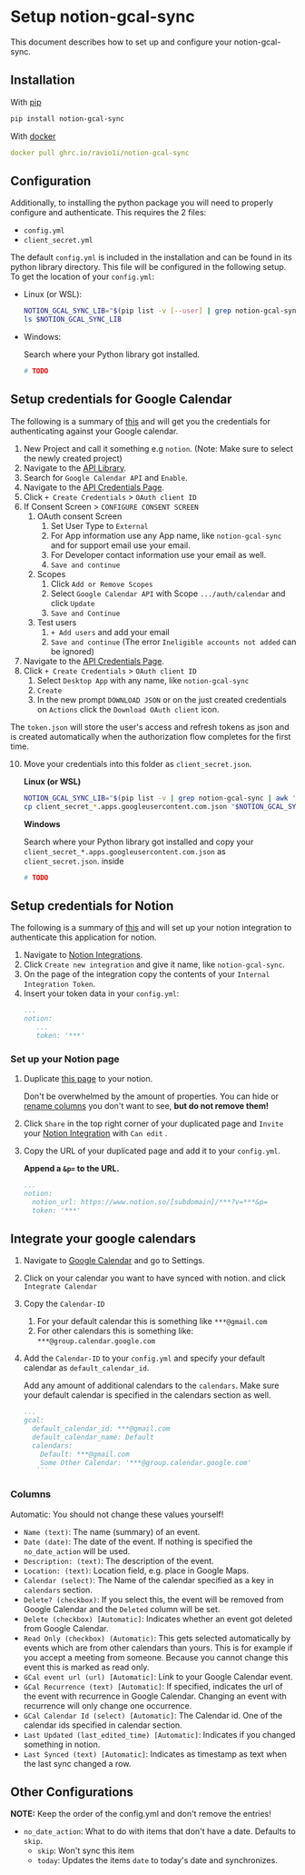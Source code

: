 # Setup notion-gcal-sync

This document describes how to set up and configure your notion-gcal-sync.

## Installation

With [pip](https://pypi.org/project/notion-gcal-sync/)

```bash
pip install notion-gcal-sync
```

With [docker](https://github.com/Ravio1i/notion-gcal-sync/pkgs/container/notion-gcal-sync)

```yaml
docker pull ghrc.io/ravio1i/notion-gcal-sync
```

## Configuration

Additionally, to installing the python package you will need to properly configure and authenticate. This requires the 2 files:

* `config.yml`
* `client_secret.yml`

The default `config.yml` is included in the installation and can be found in its python library directory. This file will be
configured in the following setup. To get the location of your `config.yml`:

* Linux (or WSL):
    ```bash
    NOTION_GCAL_SYNC_LIB="$(pip list -v [--user] | grep notion-gcal-sync | awk '{print $3}')/notion_gcal_sync"
    ls $NOTION_GCAL_SYNC_LIB
    ```

* Windows:

  Search where your Python library got installed.
    ```powershell
    # TODO
    ```

## Setup credentials for Google Calendar

The following is a summary of [this](https://developers.google.com/workspace/guides/create-credentials) and will get you the
credentials for authenticating against your Google calendar.

1. New Project and call it something e.g `notion`. (Note: Make sure to select the newly created project)
2. Navigate to the [API Library](https://console.cloud.google.com/apis/).
3. Search for `Google Calendar API` and `Enable`.
4. Navigate to the [API Credentials Page](https://console.cloud.google.com/apis/credentials).
5. Click `+ Create Credentials` > `OAuth client ID`
6. If Consent Screen > `CONFIGURE CONSENT SCREEN`
    1. OAuth consent Screen
        1. Set User Type to `External`
        2. For App information use any App name, like `notion-gcal-sync` and for support email use your email.
        3. For Developer contact information use your email as well.
        4. `Save and continue`
    2. Scopes
        1. Click `Add or Remove Scopes`
        2. Select `Google Calendar API` with Scope `.../auth/calendar` and click `Update`
        3. `Save and Continue`
    3. Test users
        1. `+ Add users` and add your email
        2. `Save and continue` (The error `Ineligible accounts not added` can be ignored)
7. Navigate to the [API Credentials Page](https://console.cloud.google.com/apis/credentials).
8. Click `+ Create Credentials` > `OAuth client ID`
    1. Select `Desktop App` with any name, like `notion-gcal-sync`
    2. `Create`
    3. In the new prompt `DOWNLOAD JSON` or on the just created credentials on `Actions` click the `Download OAuth client`
       icon.

The `token.json` will store the user's access and refresh tokens as json and is created automatically when the authorization
flow completes for the first time.

10. Move your credentials into this folder as `client_secret.json`.

    **Linux (or WSL)**
    ```bash
    NOTION_GCAL_SYNC_LIB="$(pip list -v | grep notion-gcal-sync | awk '{print $3}')/notion_gcal_sync"
    cp client_secret_*.apps.googleusercontent.com.json "$NOTION_GCAL_SYNC_LIB/client_secret.json"
    ```

    **Windows**

    Search where your Python library got installed and copy your `client_secret_*.apps.googleusercontent.com.json`
    as `client_secret.json`. inside
    ```powershell
    # TODO
    ```

## Setup credentials for Notion

The following is a summary of [this](https://developers.notion.com/docs/authorization) and will set up your notion integration
to authenticate this application for notion.

1. Navigate to [Notion Integrations](https://www.notion.so/my-integrations).
2. Click `Create new integration` and give it name, like `notion-gcal-sync`.
3. On the page of the integration copy the contents of your `Internal Integration Token`.
4. Insert your token data in your `config.yml`:
   ```yaml
   ...
   notion:
      ...
      token: '***'
   ```

### Set up your Notion page

1. Duplicate [this page](https://virtuose.notion.site/130c26a74ca44da585506be9e8af678d?v=f76cc35334204f5abf0cd749134dc047) to
   your notion.

   Don't be overwhelmed by the amount of properties. You can hide or [rename columns](#Columns) you don't want to see, **but do
   not remove them!**

2. Click `Share` in the top right corner of your duplicated page and `Invite`
   your [Notion Integration](#setup-credentials-for-notion) with `Can edit` .

3. Copy the URL of your duplicated page and add it to your `config.yml`.

   **Append a `&p=` to the URL.**

    ```yaml
   ...
   notion:
      notion_url: https://www.notion.so/[subdomain]/***?v=***&p=
      token: '***'
   ```

## Integrate your google calendars

1. Navigate to [Google Calendar](https://calendar.google.com) and go to Settings.
2. Click on your calendar you want to have synced with notion. and click `Integrate Calendar`
3. Copy the `Calendar-ID`
    1. For your default calendar this is something like `***@gmail.com`
    2. For other calendars this is something like: `***@group.calendar.google.com`
4. Add the `Calendar-ID` to your `config.yml` and specify your default calendar as `default_calendar_id`.

   Add any amount of additional calendars to the `calendars`. Make sure your default calendar is specified in the calendars
   section as well.
    ```yaml
   ...
    gcal:
      default_calendar_id: ***@gmail.com
      default_calendar_name: Default
      calendars:
        Default: ***@gmail.com
        Some Other Calendar: '***@group.calendar.google.com'
       ```

### Columns

Automatic: You should not change these values yourself!

* `Name (text)`: The name (summary) of an event.
* `Date (date)`: The date of the event. If nothing is specified the `no_date_action` will be used.
* `Description: (text)`: The description of the event.
* `Location: (text)`: Location field, e.g. place in Google Maps.
* `Calendar (select)`: The Name of the calendar specified as a key in `calendars` section.
* `Delete? (checkbox)`: If you select this, the event will be removed from Google Calendar and the `Deleted` column will be
  set.
* `Delete (checkbox) [Automatic]`:  Indicates whether an event got deleted from Google Calendar.
* `Read Only (checkbox) (Automatic)`: This gets selected automatically by events which are from other calendars than yours.
  This is for example if you accept a meeting from someone. Because you cannot change this event this is marked as read only.
* `GCal event url (url) [Automatic]`: Link to your Google Calendar event.
* `GCal Recurrence (text) [Automatic]`: If specified, indicates the url of the event with recurrence in Google Calendar.
  Changing an event with recurrence will only change one occurrence.
* `GCal Calendar Id (select) [Automatic]`: The Calendar id. One of the calendar ids specified in calendar section.
* `Last Updated (last_edited_time) [Automatic]`: Indicates if you changed something in notion.
* `Last Synced (text) [Automatic]`: Indicates as timestamp as text when the last sync changed a row.

## Other Configurations

**NOTE:** Keep the order of the config.yml and don't remove the entries!

* `no_date_action`: What to do with items that don't have a date. Defaults to `skip`.
    * `skip`: Won't sync this item
    * `today`: Updates the items `date` to today's date and synchronizes.
